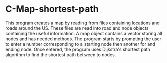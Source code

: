 # C-Map-shortest-path
This program creates a map by reading from files containing locations and roads around the US. These files are read into road and node objects containing the useful information. A map object contains a vector storing all nodes and has needed methods. The program starts by prompting the user to enter a number corresponding to a starting node  then another for and ending node. Once entered, the program uses Dijkstra's shortest path algorithm to find the shortest path between to nodes. 
